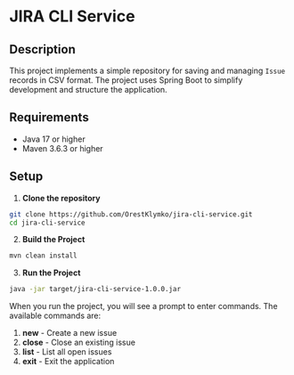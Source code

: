 # JIRA CLI Service

## Description

This project implements a simple repository for saving and managing `Issue` records in CSV format. The project uses Spring Boot to simplify development and structure the application.

## Requirements

- Java 17 or higher
- Maven 3.6.3 or higher

## Setup

1. **Clone the repository**

```sh
git clone https://github.com/OrestKlymko/jira-cli-service.git
cd jira-cli-service
```

2. **Build the Project**

```sh
mvn clean install
```

3. **Run the Project**

```sh
java -jar target/jira-cli-service-1.0.0.jar
```

When you run the project, you will see a prompt to enter commands. The available commands are:

1. **new** - Create a new issue
2. **close** - Close an existing issue
3. **list** - List all open issues
4. **exit** - Exit the application
